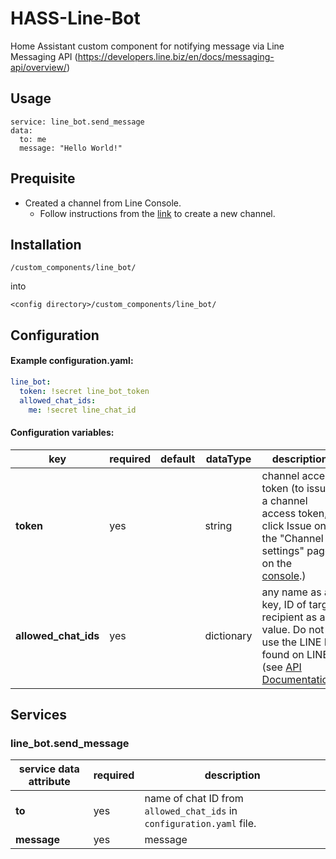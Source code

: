# HASS-Line-Bot
Home Assistant custom component for notifying message via Line Messaging API (https://developers.line.biz/en/docs/messaging-api/overview/)

## Usage
```
service: line_bot.send_message
data:
  to: me
  message: "Hello World!"
```

## Prequisite
- Created a channel from Line Console.
    - Follow instructions from the [link](https://developers.line.biz/en/docs/messaging-api/getting-started/) to create a new channel.

## Installation

```
/custom_components/line_bot/
```
into
```
<config directory>/custom_components/line_bot/
```

## Configuration
#### Example configuration.yaml:
```yaml
line_bot:
  token: !secret line_bot_token
  allowed_chat_ids:
    me: !secret line_chat_id
```
#### Configuration variables:

| key | required | default | dataType | description
| --- | --- | --- | --- | ---
| **token** | yes | | string | channel access token (to issue a channel access token, click Issue on the "Channel settings" page on the [console](https://developers.line.biz/console/).)
| **allowed_chat_ids** | yes | | dictionary | any name as a key, ID of target recipient as a value. Do not use the LINE ID found on LINE (see [API Documentation](https://developers.line.biz/en/reference/messaging-api/#send-push-message))

## Services
### line_bot.send_message
| service data attribute | required | description
| --- | --- | ---
| **to** | yes | name of chat ID from `allowed_chat_ids` in `configuration.yaml` file.
| **message** | yes | message

